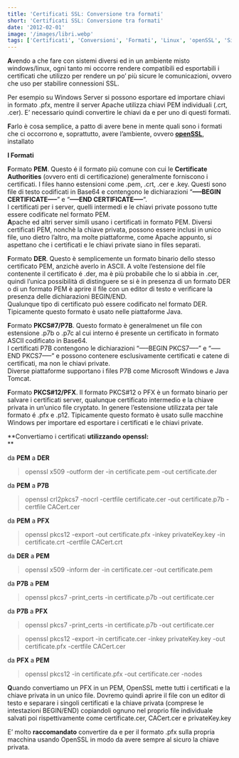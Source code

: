 ```yaml
---
title: 'Certificati SSL: Conversione tra formati'
short: 'Certificati SSL: Conversione tra formati'
date: '2012-02-01'
image: '/images/libri.webp'
tags: ['Certificati', 'Conversioni', 'Formati', 'Linux', 'openSSL', 'Sicurezza', 'Windows']
---
```


**A**vendo a che fare con sistemi diversi ed in un ambiente misto windows/linux, ogni tanto mi occorre rendere compatibili ed esportabili i certificati che utilizzo per rendere un po’ più sicure le comunicazioni, ovvero che uso per stabilire connessioni SSL.

Per esempio su Windows Server si possono esportare ed importare chiavi in formato .pfx, mentre il server Apache utilizza chiavi PEM individuali (.crt, .cer).  E’ necessario quindi convertire le chiavi da e per uno di questi formati.

**F**arlo è cosa semplice, a patto di avere bene in mente quali sono i formati che ci occorrono e, soprattutto, avere l’ambiente, ovvero **[openSSL](http://www.openssl.org "openSSL")**, installato

**I Formati**

**F**ormato **PEM**. Questo é il formato più comune con cui le **Certificate Authorities** (ovvero enti di certificazione) generalmente forniscono i certificati. I files hanno estensioni come .pem, .crt, .cer e .key. Questi sono file di testo codificati in Base64 e contengono le dichiarazioni “**—–BEGIN CERTIFICATE—–**” e “**—–END CERTIFICATE—–**“.  
 I certificati per i server, quelli intermedi e le chiavi private possono tutte essere codificate nel formato PEM.  
**A**pache ed altri server simili usano i certificati in formato PEM. Diversi certificati PEM, nonchè la chiave privata, possono essere inclusi in unico file, uno dietro l’altro, ma molte piattaforme, come Apache appunto, si aspettano che i certificati e le chiavi private siano in files separati.

**F**ormato **DER**. Questo è semplicemente un formato binario dello stesso certificato PEM, anzichè averlo in ASCII. A volte l’estensione del file contenente il certificato é .der, ma è più probabile che lo si abbia in .cer, quindi l’unica possibilità di distinguere se si è in presenza di un formato DER o di un formato PEM è aprire il file con un editor di testo e verificare la presenza delle dichiarazioni BEGIN/END.  
 Qualunque tipo di certificato può essere codificato nel formato DER.  
 Tipicamente questo formato è usato nelle piattaforme Java.

**F**ormato **PKCS#7/P7B**. Questo formato è generalmenet un file con estensione .p7b o .p7c al cui interno é presente un certificato in formato ASCII codificato in Base64.  
 I certificati P7B contengono le dichiarazioni “—–BEGIN PKCS7—–” e “—–END PKCS7—–” e possono contenere esclusivamente certificati e catene di certificati, ma non le chiavi private.  
 Diverse piattaforme supportano i files P7B come Microsoft Windows e Java Tomcat.

**F**ormato **PKCS#12/PFX**. Il formato PKCS#12 o PFX è un formato binario per salvare i certificati server, qualunque certificato intermedio  e la chiave privata in un’unico file cryptato. In genere l’estensione utilizzata per tale formato é .pfx e .p12. Tipicamente questo formato è usato sulle macchine Windows per importare ed esportare i certificati e le chiavi private.

**Convertiamo i certificati **utilizzando openssl:**  
**

da **PEM** a **DER**

>openssl x509 -outform der -in certificate.pem -out certificate.der

da **PEM** a **P7B**

>openssl crl2pkcs7 -nocrl -certfile certificate.cer -out certificate.p7b -certfile CACert.cer

da **PEM** a **PFX**

>openssl pkcs12 -export -out certificate.pfx -inkey privateKey.key -in certificate.crt -certfile CACert.crt

da **DER** a **PEM**

>openssl x509 -inform der -in certificate.cer -out certificate.pem

da **P7B** a **PEM**

>openssl pkcs7 -print_certs -in certificate.p7b -out certificate.cer

da **P7B** a **PFX**

>openssl pkcs7 -print_certs -in certificate.p7b -out certificate.cer

>openssl pkcs12 -export -in certificate.cer -inkey privateKey.key -out certificate.pfx -certfile CACert.cer

da **PFX** a **PEM**

>openssl pkcs12 -in certificate.pfx -out certificate.cer -nodes

**Q**uando convertiamo un PFX in un PEM, OpenSSL mette tutti i certificati e la chiave privata in un unico file. Dovremo quindi aprire il file con un editor di testo e separare i singoli certificati e la chiave privata (comprese le intestazioni BEGIN/END) copiandoli ognuno nel proprio file individuale salvati poi rispettivamente come certificate.cer, CACert.cer e privateKey.key

E’ molto **raccomandato** convertire da e per il formato .pfx sulla propria macchina usando OpenSSL in modo da avere sempre al sicuro la chiave privata.